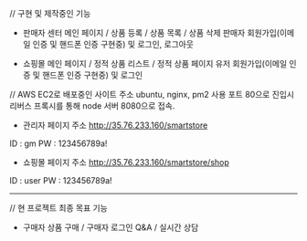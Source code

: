 // 구현 및 제작중인 기능

- 판매자 센터
메인 페이지 / 상품 등록 / 상품 목록 / 상품 삭제
판매자 회원가입(이메일 인증 및 핸드폰 인증 구현중) 및 로그인, 로그아웃

- 쇼핑몰
메인 페이지 / 정적 상품 리스트 / 정적 상품 페이지
유저 회원가입(이메일 인증 및 핸드폰 인증 구현중) 및 로그인


// AWS EC2로 배포중인 사이트 주소
ubuntu, nginx, pm2 사용
포트 80으로 진입시 리버스 프록시를 통해 node 서버 8080으로 접속.

- 관리자 페이지 주소
http://35.76.233.160/smartstore

ID : gm
PW : 123456789a!

- 쇼핑몰 페이지 주소
http://35.76.233.160/smartstore/shop

ID : user
PW : 123456789a!

---------------------------------------------------------------

// 현 프로젝트 최종 목표 기능
- 구매자 상품 구매 / 구매자 로그인 Q&A / 실시간 상담
